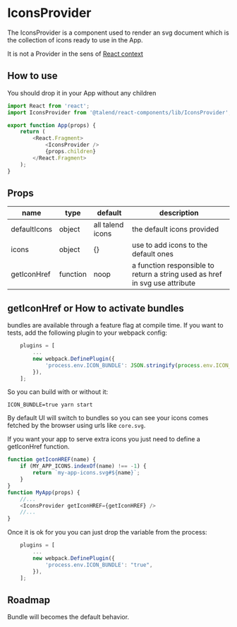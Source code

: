 # IconsProvider

The IconsProvider is a component used to render an svg document
which is the collection of icons ready to use in the App.

It is not a Provider in the sens of [React context](https://reactjs.org/docs/context.html)

## How to use

You should drop it in your App without any children

```javascript
import React from 'react';
import IconsProvider from '@talend/react-components/lib/IconsProvider';

export function App(props) {
    return (
        <React.Fragment>
            <IconsProvider />
            {props.children}
        </React.Fragment>
    );
}
```

## Props

| name | type | default | description |
| -- | -- | -- | -- |
| defaultIcons | object | all talend icons | the default icons provided |
| icons | object | {} | use to add icons to the default ones |
| getIconHref | function| noop | a function responsible to return a string used as href in svg use attribute |


## getIconHref or How to activate bundles

bundles are available through a feature flag at compile time.
If you want to tests, add the following plugin to your webpack config:

```javascript
    plugins = [
        ...
		new webpack.DefinePlugin({
			'process.env.ICON_BUNDLE': JSON.stringify(process.env.ICON_BUNDLE),
		}),
    ];
```

So you can build with or without it:

    ICON_BUNDLE=true yarn start

By default UI will switch to bundles so you can see your icons comes fetched by the browser using urls like `core.svg`.

If you want your app to serve extra icons you just need to define a getIconHref function.

```javascript
function getIconHREF(name) {
    if (MY_APP_ICONS.indexOf(name) !== -1) {
        return `my-app-icons.svg#${name}`;
    }
}
function MyApp(props) {
    //...
    <IconsProvider getIconHREF={getIconHREF} />
    //...
}
```

Once it is ok for you you can just drop the variable from the process:

```javascript
    plugins = [
        ...
		new webpack.DefinePlugin({
			'process.env.ICON_BUNDLE': "true",
		}),
    ];
```

## Roadmap

Bundle will becomes the default behavior.
